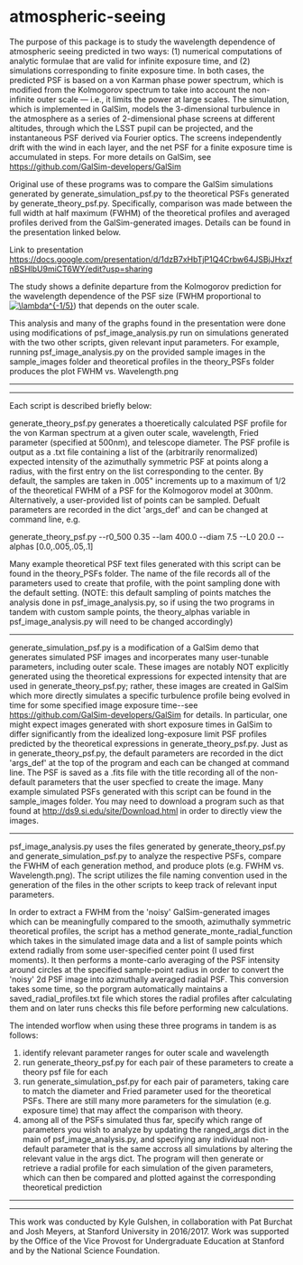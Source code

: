 # atmospheric-seeing

The purpose of this package is to study the wavelength dependence of atmospheric seeing predicted in two ways:  (1) numerical computations of analytic formulae that are valid for infinite exposure time, and (2) simulations corresponding to finite exposure time. In both cases, the predicted PSF is based on a von Karman phase power spectrum, which is modified from the Kolmogorov spectrum to take into account the non-infinite outer scale — i.e., it limits the power at large scales. The simulation, which is implemented in GalSim, models the 3-dimensional turbulence in the atmosphere as a series of 2-dimensional phase screens at different altitudes, through which the LSST pupil can be projected, and the instantaneous PSF derived via Fourier optics. The screens independently drift with the wind in each layer, and the net PSF for a finite exposure time is accumulated in steps. For more details on GalSim, see https://github.com/GalSim-developers/GalSim

Original use of these programs was to compare the GalSim simulations generated by generate_simulation_psf.py to the theoretical PSFs generated by generate_theory_psf.py. Specifically, comparison was made between the full width at half maximum (FWHM) of the theoretical profiles and averaged profiles derived from the GalSim-generated images. Details can be found in the presentation linked below. 

Link to presentation
https://docs.google.com/presentation/d/1dzB7xHbTjP1Q4Crbw64JSBjJHxzfnBSHlbU9miCT6WY/edit?usp=sharing

The study shows a definite departure from the Kolmogorov prediction for the wavelength dependence of the PSF size (FWHM proportional to <a href="http://www.codecogs.com/eqnedit.php?latex=\lambda^{-1/5}" target="_blank"><img src="http://latex.codecogs.com/gif.latex?\lambda^{-1/5}" title="\lambda^{-1/5}" /></a>) that depends on the outer scale.  

This analysis and many of the graphs found in the presentation were done using modifications of psf_image_analysis.py run on simulations generated with the two other scripts, given relevant input parameters. For example, running psf_image_analysis.py on the provided sample images in the sample_images folder and theoretical profiles in the theory_PSFs folder produces the plot FWHM vs. Wavelength.png
___________________________________________________________________________________________________________________________
___________________________________________________________________________________________________________________________

Each script is described briefly below:




generate_theory_psf.py generates a thoeretically calculated PSF profile for the von Karman spectrum at a given outer scale, wavelength, Fried parameter (specified at 500nm), and telescope diameter. The PSF profile is output as a .txt file containing a list of the (arbitrarily renormalized) expected intensity of the azimuthally symmetric PSF at points along a radius, with the first entry on the list corresponding to the center. By default, the samples are taken in .005" increments up to a maximum of 1/2 of the theoretical FWHM of a PSF for the Kolmogorov model at 300nm. Alternatively, a user-provided list of points can be sampled. Defualt parameters are recorded in the dict 'args_def' and can be changed at command line, 
e.g.

generate_theory_psf.py --r0_500 0.35  --lam 400.0 --diam 7.5  --L0 20.0  --alphas [0.0,.005,.05,.1]

Many example theoretical PSF text files generated with this script can be found in the theory_PSFs folder. The name of the file records all of the parameters used to create that profile, with the point sampling done with the default setting. 
(NOTE: this default sampling of points matches the analysis done in psf_image_analysis.py, so if using the two programs in tandem with custom sample points, the theory_alphas variable in psf_image_analysis.py will need to be changed accordingly)

___________________________________________________________________________________________________________________________

generate_simulation_psf.py is a modification of a GalSim demo that generates simulated PSF images and incorperates many user-tunable parameters, including outer scale. These images are notably NOT explicitly generated using the theoretical expressions for expected intensity that are used in generate_theory_psf.py; rather, these images are created in GalSim which more directly simulates a specific turbulence profile being evolved in time for some specified image exposure time--see https://github.com/GalSim-developers/GalSim for details. In particular, one might expect images generated with short exposure times in GalSim to differ significantly from the idealized long-exposure limit PSF profiles predicted by the theoretical expressions in generate_theory_psf.py. Just as in generate_theory_psf.py, the default parameters are recorded in the dict 'args_def' at the top of the program and each can be changed at command line. The PSF is saved as a .fits file with the title recording all of the non-default parameters that the user specfied to create the image. Many example simulated PSFs generated with this script can be found in the sample_images folder. You may need to download a program such as that found at http://ds9.si.edu/site/Download.html in order to directly view the images.

___________________________________________________________________________________________________________________________

psf_image_analysis.py uses the files generated by generate_theory_psf.py and generate_simulation_psf.py to analyze the respective PSFs, compare the FWHM of each generation method, and produce plots (e.g. FWHM vs. Wavelength.png). The script utilizes the file naming convention used in the generation of the files in the other scripts to keep track of relevant input parameters. 

In order to extract a FWHM from the 'noisy' GalSim-generated images which can be meaningfully compared to the smooth, azimuthally symmetric theoretical profiles, the script has a method generate_monte_radial_function which takes in the simulated image data and a list of sample points which extend radially from some user-specified center point (I used first moments). It then performs a monte-carlo averaging of the PSF intensity around circles at the specified sample-point radius in order to convert the 'noisy' 2d PSF image into azimuthally averaged radial PSF. This conversion takes some time, so the porgram automatically maintains a saved_radial_profiles.txt file which stores the radial profiles after calculating them and on later runs checks this file before performing new calculations. 

The intended worflow when using these three programs in tandem is as follows: 

1) identify relevant parameter ranges for outer scale and wavelength
2) run generate_theory_psf.py for each pair of these parameters to create a theory psf file for each
3) run generate_simulation_psf.py for each pair of parameters, taking care to match the diameter and Fried parameter used for the theoretical PSFs. There are still many more parameters for the simulation (e.g. exposure time) that may affect the comparison with theory. 
4) among all of the PSFs simulated thus far, specify which range of parameters you wish to analyze by updating the ranged_args dict in the main of psf_image_analysis.py, and specifying any individual non-default parameter that is the same accross all simulations by altering the relevant value in the args dict. The program will then generate or retrieve a radial profile for each simulation of the given parameters, which can then be compared and plotted against the corresponding theoretical prediction


_________________________________________________________________________________________________________________________________________
_________________________________________________________________________________________________________________________________________

This work was conducted by Kyle Gulshen, in collaboration with Pat Burchat and Josh Meyers, at Stanford University in 2016/2017. Work was supported by the Office of the Vice Provost for Undergraduate Education at Stanford and by the National Science Foundation. 
